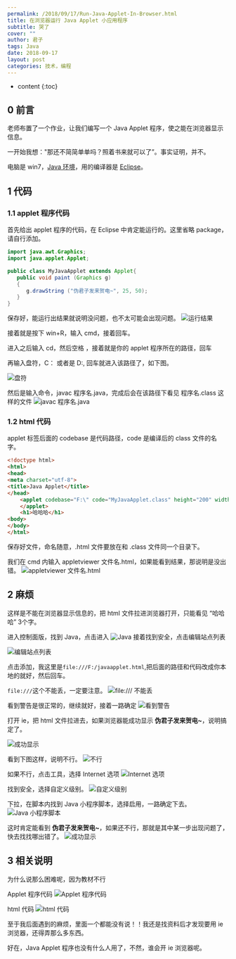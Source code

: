 ```yaml
---
permalink: /2018/09/17/Run-Java-Applet-In-Browser.html
title: 在浏览器运行 Java Applet 小应用程序
subtitle: 哭了
cover: ""
author: 君子
tags: Java
date: 2018-09-17
layout: post
categories: 技术，编程
---
```


* content
{:toc}
## 0 前言

老师布置了一个作业，让我们编写一个 Java Applet 程序，使之能在浏览器显示信息。

一开始我想："那还不简简单单吗？照着书来就可以了”。事实证明，并不。

电脑是 win7，[Java 环境](https://weijunzii.github.io/2018/09/08/Install-Java.html)，用的编译器是 [Eclipse](https://weijunzii.github.io/2018/09/10/Install-Eclipse.html)。

## 1 代码

### 1.1 applet 程序代码

首先给出 applet 程序的代码，在 Eclipse 中肯定能运行的。这里省略 package，请自行添加。

```java
import java.awt.Graphics;
import java.applet.Applet;

public class MyJavaApplet extends Applet{
   public void paint (Graphics g)
   {
      g.drawString ("伪君子发来贺电~", 25, 50);
   }
}
```

保存好，能运行出结果就说明没问题，也不太可能会出现问题。
![运行结果](http://img.lbjheiheihei.xyz/Fh3QNmXcK7LPFJstPPSNCaHYcNmz "运行出结果")

接着就是按下 win+R，输入 cmd，接着回车。

进入之后输入 cd，然后空格 ，接着就是你的 applet 程序所在的路径，回车

再输入盘符，C： 或者是 D:, 回车就进入该路径了，如下图。

![盘符](https://img.lbjheiheihei.xyz/FkyphSOdlAf_EVZ9gr39nhRFn_ZE "盘符")

然后是输入命令，javac 程序名.java，完成后会在该路径下看见 程序名.class 这样的文件
![javac 程序名.java](https://img.lbjheiheihei.xyz/FnliBsmrC-S95t-VjMJmy4I6LY0V "javac 程序名.java")

### 1.2 html 代码

applet 标签后面的 codebase 是代码路径，code 是编译后的 class 文件的名字。

```html
<!doctype html>
<html>
<head>
<meta charset="utf-8">
<title>Java Applet</title>
</head>
	<applet codebase="F:\" code="MyJavaApplet.class" height="200" width="300">
	</applet>
	<h1>哈哈哈</h1>
<body>
</body>
</html>
```

保存好文件，命名随意，.html 文件要放在和 .class 文件同一个目录下。

我们在 cmd 内输入 appletviewer 文件名.html，如果能看到结果，那说明是没出错。
![appletviewer 文件名.html](https://img.lbjheiheihei.xyz/Fsc2PJyHpHc5fORcSMBfGlUNCAGZ "appletviewer 文件名.html")

## 2 麻烦

这样是不能在浏览器显示信息的，把 html 文件拉进浏览器打开，只能看见 “哈哈哈” 3个字。

进入控制面版，找到 Java，点击进入
![Java](https://img.lbjheiheihei.xyz/Fgq8SM56kBjYe4uQug5ytZQAGdRO "Java")
接着找到安全，点击编辑站点列表

![编辑站点列表](https://img.lbjheiheihei.xyz/FnXfeWRUvcp4aA2fyOSYCWQwssRQ "编辑站点列表")

点击添加，我这里是`file:///F:/javaapplet.html`,把后面的路径和代码改成你本地的就好，然后回车。

`file:///`这个不能丢，一定要注意。
![file:/// 不能丢](https://img.lbjheiheihei.xyz/FrSPgsluw1Yds8NZ0k4Ma9WQZvvh "file:/// 不能丢")

看到警告是很正常的，继续就好，接着一路确定
![看到警告](https://img.lbjheiheihei.xyz/Ft6FcUDQe0L5eFUkwrBHUheL-icj "看到警告")

打开 ie，把 html 文件拉进去，如果浏览器能成功显示 **伪君子发来贺电~**，说明搞定了。

![成功显示](https://img.lbjheiheihei.xyz/Fn9HtnQhZcwgGOQl0471pYbJVMo6 "成功显示")

看到下图这样，说明不行。
![不行](https://img.lbjheiheihei.xyz/FqbiF5Z0enBX38erGs0Beqs3-isw "不行")

如果不行，点击工具，选择 Internet 选项
![Internet 选项](https://img.lbjheiheihei.xyz/Fm7-2lM1nUil4REbFCDbuAtS5FZ4 "Internet 选项")

找到安全，选择自定义级别。
![自定义级别](https://img.lbjheiheihei.xyz/FjTJLTJsmToU5kAwf_eKmgk_XzAo "自定义级别")

下拉，在脚本内找到 Java 小程序脚本，选择启用，一路确定下去。
![Java 小程序脚本](https://img.lbjheiheihei.xyz/FonnsafKd0MSGyLJKVMMlTpqnP68 "Java 小程序脚本")

这时肯定能看到 **伪君子发来贺电~**，如果还不行，那就是其中某一步出现问题了，快去找找哪出错了。
![成功显示](https://img.lbjheiheihei.xyz/Fn9HtnQhZcwgGOQl0471pYbJVMo6 "成功显示")

## 3 相关说明

为什么说那么困难呢，因为教材不行

Applet 程序代码
![Applet 程序代码](https://img.lbjheiheihei.xyz/FrvRUbnh6CCr9YmhqJ3mtgSRRGJD "Applet 程序代码")

html 代码
![html 代码](https://img.lbjheiheihei.xyz/FqF8SgWIcIl59CvZkh0JE4bhdyEl "html 代码")

至于我后面遇到的麻烦，里面一个都能没有说！！我还是找资料后才发现要用 ie 浏览器，还得弄那么多东西。

好在，Java Applet 程序也没有什么人用了，不然，谁会开 ie 浏览器呢。